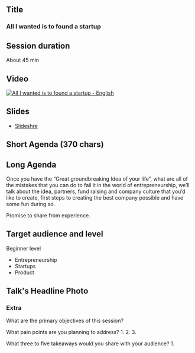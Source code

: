 ## Title
### All I wanted is to found a startup

## Session duration

About 45 min

## Video

[![All I wanted is to found a startup - English](http://img.youtube.com/vi/DyQAALyyBGs/0.jpg)](https://www.youtube.com/watch?v=DyQAALyyBGs)

## Slides

- [Slideshre]()

## Short Agenda (370 chars)


## Long Agenda
Once you have the “Great groundbreaking Idea of your life”, 
what are all of the mistakes that you can do to fail it in the world of entrepreneurship, 
we’ll talk about the idea, partners, fund raising and company culture that you’d like to create, 
first steps to creating the best company possible and have some fun during so. 

Promise to share from experience.


## Target audience and level

Beginner level

- Entrepreneurship 
- Startups 
- Product

## Talk's Headline Photo



### Extra

What are the primary objectives of this session?


What pain points are you planning to address?
1. 
2. 
3. 


What three to five takeaways would you share with your audience?
1. 


